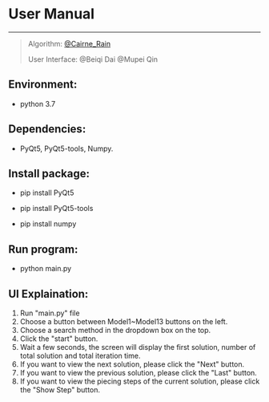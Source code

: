 # **User Manual**

-----

>  Algorithm: [@Cairne_Rain](https://github.com/CairneRain)
>
> User Interface: @Beiqi Dai @Mupei Qin

## **Environment:**

- python 3.7



## **Dependencies:** 

- PyQt5, PyQt5-tools, Numpy.



## **Install package:**

- pip install PyQt5

- pip install PyQt5-tools

- pip install numpy



## **Run program:**

- python main.py



## **UI Explaination:**

1. Run "main.py" file
2. Choose a button between Model1~Model13 buttons on the left.
3. Choose a search method in the dropdown box on the top.
4. Click the "start" button.
5. Wait a few seconds, the screen will display the first solution, number of total solution and total iteration time.
6. If you want to view the next solution, please click the "Next" button.
7. If you want to view the previous solution, please click the "Last" button.
8. If you want to view the piecing steps of the current solution, please click the "Show Step" button.